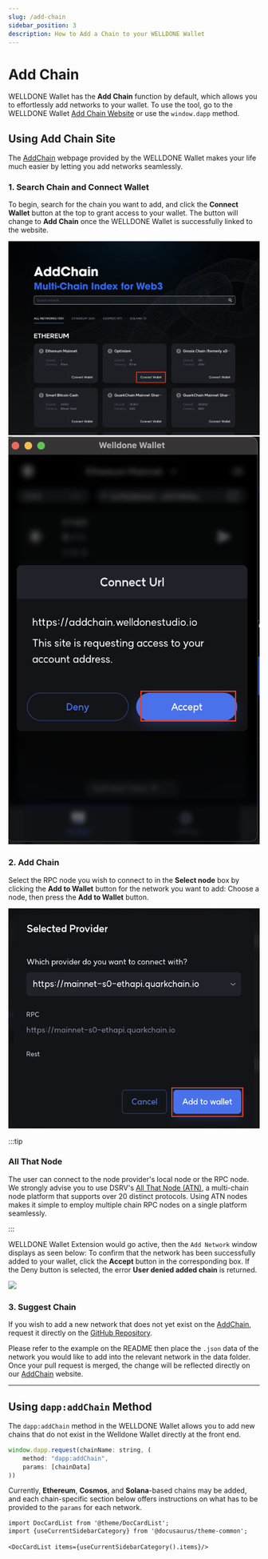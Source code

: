 ```yaml
---
slug: /add-chain
sidebar_position: 3
description: How to Add a Chain to your WELLDONE Wallet
---
```


# Add Chain

WELLDONE Wallet has the **Add Chain** function by default, which allows you to effortlessly add networks to your wallet. To use the tool, go to the WELLDONE Wallet [Add Chain Website](https://addchain.welldonestudio.io) or use the `window.dapp` method.

## Using Add Chain Site

The [AddChain](https://addchain.welldonestudio.io) webpage provided by the WELLDONE Wallet makes your life much easier by letting you add networks seamlessly.

### 1. Search Chain and Connect Wallet

To begin, search for the chain you want to add, and click the **Connect Wallet** button at the top to grant access to your wallet. The button will change to **Add Chain** once the WELLDONE Wallet is successfully linked to the website.

![Connect Wallet](img/connect_wallet.png?raw=true 'Connect Wallet')
![Connect Wallet](img/addchain.png?raw=true 'Connect Wallet')

### 2. Add Chain

Select the RPC node you wish to connect to in the **Select node** box by clicking the **Add to Wallet** button for the network you want to add: Choose a node, then press the **Add to Wallet** button.

![Connect Wallet](img/add_to_wallet.png?raw=true 'Add Chain to Wallet')

:::tip

### All That Node

The user can connect to the node provider's local node or the RPC node. We strongly advise you to use DSRV's [All That Node (ATN)](https://docs.allthatnode.com/), a multi-chain node platform that supports over 20 distinct protocols. Using ATN nodes makes it simple to employ multiple chain RPC nodes on a single platform seamlessly.

:::

WELLDONE Wallet Extension would go active, then the `Add Network` window displays as seen below: To confirm that the network has been successfully added to your wallet, click the **Accept** button in the corresponding box. If the Deny button is selected, the error **User denied added chain** is returned.

<img src='https://user-images.githubusercontent.com/70956926/177306368-292f4e11-2f09-4dab-a304-a43a3c460693.png' width='500' />

### 3. Suggest Chain

If you wish to add a new network that does not yet exist on the [AddChain](https://addchain.welldonestudio.io), request it directly on the [GitHub Repository](https://github.com/dsrvlabs/wds-addchain-data-list).

Please refer to the example on the README then place the `.json` data of the network you would like to add into the relevant network in the data folder. Once your pull request is merged, the change will be reflected directly on our [AddChain](https://addchain.welldonestudio.io) website.

---

## Using `dapp:addChain` Method

The `dapp:addChain` method in the WELLDONE Wallet allows you to add new chains that do not exist in the Welldone Wallet directly at the front end.

```javascript
window.dapp.request(chainName: string, (
    method: "dapp:addChain",
    params: [chainData]
))
```

Currently, **Ethereum**, **Cosmos**, and **Solana**-based chains may be added, and each chain-specific section below offers instructions on what has to be provided to the `params` for each network.

```mdx-code-block
import DocCardList from '@theme/DocCardList';
import {useCurrentSidebarCategory} from '@docusaurus/theme-common';

<DocCardList items={useCurrentSidebarCategory().items}/>
```
